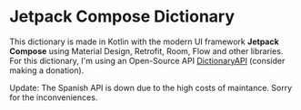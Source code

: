 # Jetpack Compose Dictionary
This dictionary is made in Kotlin with the modern UI framework **Jetpack Compose** using Material Design, Retrofit, Room, Flow and other libraries.  For this dictionary, I'm using an Open-Source API [DictionaryAPI](https://dictionaryapi.dev) (consider making a donation). 

Update: The Spanish API is down due to the high costs of maintance. Sorry for the inconveniences.
